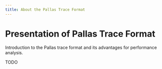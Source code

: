 ```yaml
---
title: About the Pallas Trace Format
---
```

# Presentation of Pallas Trace Format

Introduction to the Pallas trace format and its advantages for performance analysis.

TODO

